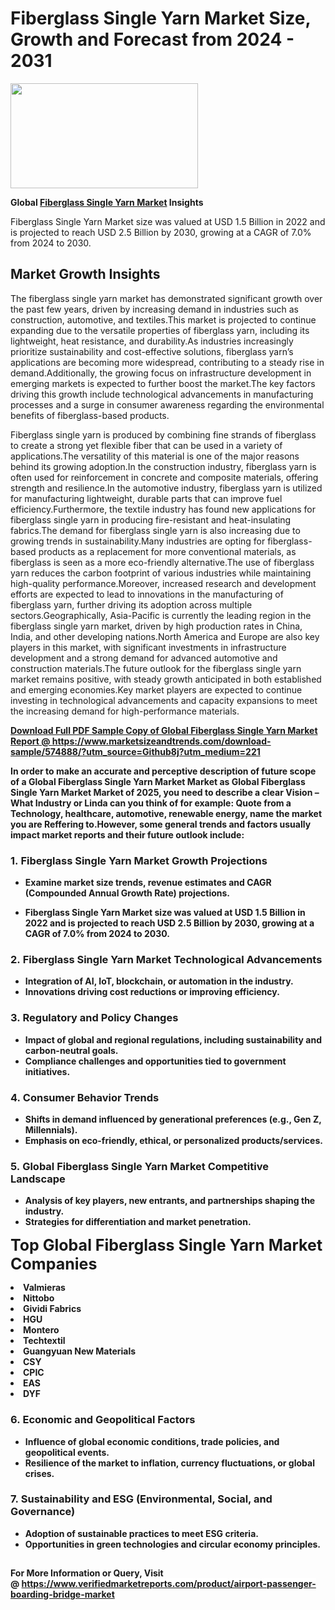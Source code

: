 <H1>Fiberglass Single Yarn Market Size, Growth and Forecast from 2024 - 2031</H1><img class="aligncenter size-medium wp-image-584254" src="https://thirdeyenews.in/wp-content/uploads/2024/09/Global-Market-Research-300x168.jpeg" alt="" width="300" height="168" /><p><strong>Global&nbsp;<a href="https://www.marketsizeandtrends.com/download-sample/574888/?utm_source=Github8j?utm_medium=221">Fiberglass Single Yarn Market</a> Insights</strong></p><p>Fiberglass Single Yarn Market size was valued at USD 1.5 Billion in 2022 and is projected to reach USD 2.5 Billion by 2030, growing at a CAGR of 7.0% from 2024 to 2030.</p><p><h2>Market Growth Insights</h2> <p>The fiberglass single yarn market has demonstrated significant growth over the past few years, driven by increasing demand in industries such as construction, automotive, and textiles.This market is projected to continue expanding due to the versatile properties of fiberglass yarn, including its lightweight, heat resistance, and durability.As industries increasingly prioritize sustainability and cost-effective solutions, fiberglass yarn’s applications are becoming more widespread, contributing to a steady rise in demand.Additionally, the growing focus on infrastructure development in emerging markets is expected to further boost the market.The key factors driving this growth include technological advancements in manufacturing processes and a surge in consumer awareness regarding the environmental benefits of fiberglass-based products.</p> <p><strong><a href="#"></a></strong></p> <p>Fiberglass single yarn is produced by combining fine strands of fiberglass to create a strong yet flexible fiber that can be used in a variety of applications.The versatility of this material is one of the major reasons behind its growing adoption.In the construction industry, fiberglass yarn is often used for reinforcement in concrete and composite materials, offering strength and resilience.In the automotive industry, fiberglass yarn is utilized for manufacturing lightweight, durable parts that can improve fuel efficiency.Furthermore, the textile industry has found new applications for fiberglass single yarn in producing fire-resistant and heat-insulating fabrics.The demand for fiberglass single yarn is also increasing due to growing trends in sustainability.Many industries are opting for fiberglass-based products as a replacement for more conventional materials, as fiberglass is seen as a more eco-friendly alternative.The use of fiberglass yarn reduces the carbon footprint of various industries while maintaining high-quality performance.Moreover, increased research and development efforts are expected to lead to innovations in the manufacturing of fiberglass yarn, further driving its adoption across multiple sectors.Geographically, Asia-Pacific is currently the leading region in the fiberglass single yarn market, driven by high production rates in China, India, and other developing nations.North America and Europe are also key players in this market, with significant investments in infrastructure development and a strong demand for advanced automotive and construction materials.The future outlook for the fiberglass single yarn market remains positive, with steady growth anticipated in both established and emerging economies.Key market players are expected to continue investing in technological advancements and capacity expansions to meet the increasing demand for high-performance materials.<p><strong><a href="#"></p><p><span class=""><strong>Download Full PDF Sample Copy of Global Fiberglass Single Yarn Market Report</strong> @ <a href="https://www.marketsizeandtrends.com/download-sample/574888/?utm_source=Github8j?utm_medium=221" target="_blank">https://www.marketsizeandtrends.com/download-sample/574888/?utm_source=Github8j?utm_medium=221</a></span></p><p>In order to make an accurate and perceptive description of future scope of a Global&nbsp;Fiberglass Single Yarn Market Market as Global&nbsp;Fiberglass Single Yarn Market Market of 2025, you need to describe a clear Vision &ndash; What Industry or Linda can you think of for example: Quote from a Technology, healthcare, automotive, renewable energy, name the market you are Reffering to.However, some general trends and factors usually impact market reports and their future outlook include:</p><h3>1.&nbsp;<strong>Fiberglass Single Yarn Market Growth Projections</strong></h3><ul><li>Examine market size trends, revenue estimates and CAGR (Compounded Annual Growth Rate) projections.</li><li><p>Fiberglass Single Yarn Market size was valued at USD 1.5 Billion in 2022 and is projected to reach USD 2.5 Billion by 2030, growing at a CAGR of 7.0% from 2024 to 2030.</p></li></ul><h3>2.&nbsp;<strong>Fiberglass Single Yarn Market Technological Advancements</strong></h3><ul><li>Integration of AI, IoT, blockchain, or automation in the industry.</li><li>Innovations driving cost reductions or improving efficiency.</li></ul><h3>3.&nbsp;<strong>Regulatory and Policy Changes</strong></h3><ul><li>Impact of global and regional regulations, including sustainability and carbon-neutral goals.</li><li>Compliance challenges and opportunities tied to government initiatives.</li></ul><h3>4.&nbsp;<strong>Consumer Behavior Trends</strong></h3><ul><li>Shifts in demand influenced by generational preferences (e.g., Gen Z, Millennials).</li><li>Emphasis on eco-friendly, ethical, or personalized products/services.</li></ul><h3>5.&nbsp;<strong>Global Fiberglass Single Yarn Market Competitive Landscape</strong></h3><ul><li>Analysis of key players, new entrants, and partnerships shaping the industry.</li><li>Strategies for differentiation and market penetration.</li></ul><p data-pm-slice="1 1 []"><span style="color: inherit; font-family: inherit; font-size: 25px;">Top Global Fiberglass Single Yarn Market Companies</span></p><div class="" data-test-id=""><p><li>Valmieras</li><li> Nittobo</li><li> Gividi Fabrics</li><li> HGU</li><li> Montero</li><li> Techtextil</li><li> Guangyuan New Materials</li><li> CSY</li><li> CPIC</li><li> EAS</li><li> DYF</li></p></div><h3>6.&nbsp;<strong>Economic and Geopolitical Factors</strong></h3><ul><li>Influence of global economic conditions, trade policies, and geopolitical events.</li><li>Resilience of the market to inflation, currency fluctuations, or global crises.</li></ul><h3>7.&nbsp;<strong>Sustainability and ESG (Environmental, Social, and Governance)</strong></h3><ul><li>Adoption of sustainable practices to meet ESG criteria.</li><li>Opportunities in green technologies and circular economy principles.</li></ul><h2><strong style="font-size: 14px;">For More Information or Query, Visit @&nbsp;</strong><a style="background-color: #ffffff; font-size: 14px;" href="https://www.marketsizeandtrends.com/report/fiberglass-single-yarn-market/" target="_blank">https://www.verifiedmarketreports.com/product/airport-passenger-boarding-bridge-market</a></h2>
